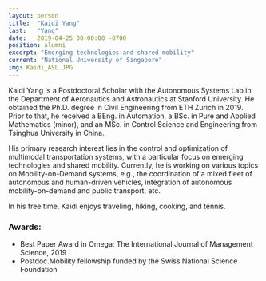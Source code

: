 ```yaml
---
layout: person
title:  "Kaidi Yang"
last:   "Yang"
date:   2019-04-25 00:00:00 -0700
position: alumni
excerpt: "Emerging technologies and shared mobility"
current: "National University of Singapore"
img: Kaidi_ASL.JPG
---
```


Kaidi Yang is a Postdoctoral Scholar with the Autonomous Systems Lab in the Department of Aeronautics and Astronautics at Stanford University. He obtained the Ph.D. degree in Civil Engineering from ETH Zurich in 2019. Prior to that, he received a BEng. in Automation, a BSc. in Pure and Applied Mathematics (minor), and an MSc. in Control Science and Engineering from Tsinghua University in China.

His primary research interest lies in the control and optimization of multimodal transportation systems, with a particular focus on emerging technologies and shared mobility. Currently, he is working on various topics on Mobility-on-Demand systems, e.g., the coordination of a mixed fleet of autonomous and human-driven vehicles, integration of autonomous mobility-on-demand and public transport, etc.

In his free time, Kaidi enjoys traveling, hiking, cooking, and tennis.

### Awards:
- Best Paper Award in Omega: The International Journal of Management Science, 2019
- Postdoc.Mobility fellowship funded by the Swiss National Science Foundation
